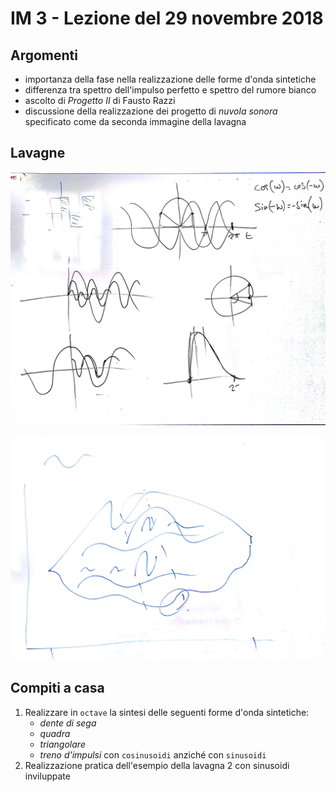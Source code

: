 # IM 3 - Lezione del 29 novembre 2018

## Argomenti

* importanza della fase nella realizzazione delle forme d'onda sintetiche
* differenza tra spettro dell'impulso perfetto e spettro del rumore bianco
* ascolto di *Progetto II* di Fausto Razzi
* discussione della realizzazione dei progetto di *nuvola sonora* specificato
  come da seconda immagine della lavagna

## Lavagne

![whiteboard 1](./TR_III_IM_3_2018-11-29_11.06.04_1.jpg)

![whiteboard 2 - **nuvola sonora**](./TR_III_IM_3_2018-11-29_11.06.04_2.jpg)

## Compiti a casa

1. Realizzare in `octave` la sintesi delle seguenti forme d'onda sintetiche:
   * *dente di sega*
   * *quadra*
   * *triangolare*
   * *treno d'impulsi*
   con `cosinusoidi` anziché con `sinusoidi`
2. Realizzazione pratica dell'esempio della lavagna 2 con sinusoidi
   inviluppate
